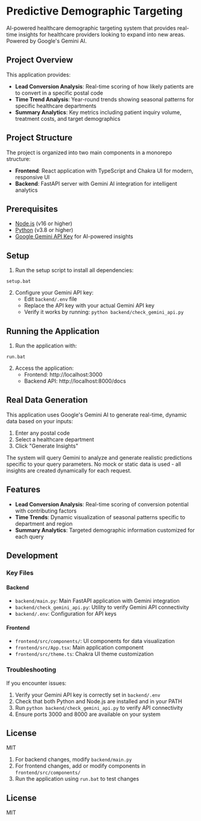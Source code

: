 # Predictive Demographic Targeting

AI-powered healthcare demographic targeting system that provides real-time insights for healthcare providers looking to expand into new areas. Powered by Google's Gemini AI.

## Project Overview

This application provides:

- **Lead Conversion Analysis**: Real-time scoring of how likely patients are to convert in a specific postal code
- **Time Trend Analysis**: Year-round trends showing seasonal patterns for specific healthcare departments
- **Summary Analytics**: Key metrics including patient inquiry volume, treatment costs, and target demographics

## Project Structure

The project is organized into two main components in a monorepo structure:

- **Frontend**: React application with TypeScript and Chakra UI for modern, responsive UI
- **Backend**: FastAPI server with Gemini AI integration for intelligent analytics

## Prerequisites

- [Node.js](https://nodejs.org/) (v16 or higher)
- [Python](https://www.python.org/) (v3.8 or higher)
- [Google Gemini API Key](https://ai.google.dev/) for AI-powered insights

## Setup

1. Run the setup script to install all dependencies:

```
setup.bat
```

2. Configure your Gemini API key:
   - Edit `backend/.env` file
   - Replace the API key with your actual Gemini API key
   - Verify it works by running: `python backend/check_gemini_api.py`

## Running the Application

1. Run the application with:

```
run.bat
```

2. Access the application:
   - Frontend: http://localhost:3000
   - Backend API: http://localhost:8000/docs

## Real Data Generation

This application uses Google's Gemini AI to generate real-time, dynamic data based on your inputs:

1. Enter any postal code
2. Select a healthcare department
3. Click "Generate Insights"

The system will query Gemini to analyze and generate realistic predictions specific to your query parameters. No mock or static data is used - all insights are created dynamically for each request.

## Features

- **Lead Conversion Analysis**: Real-time scoring of conversion potential with contributing factors
- **Time Trends**: Dynamic visualization of seasonal patterns specific to department and region
- **Summary Analytics**: Targeted demographic information customized for each query

## Development

### Key Files

#### Backend
- `backend/main.py`: Main FastAPI application with Gemini integration
- `backend/check_gemini_api.py`: Utility to verify Gemini API connectivity
- `backend/.env`: Configuration for API keys

#### Frontend
- `frontend/src/components/`: UI components for data visualization
- `frontend/src/App.tsx`: Main application component
- `frontend/src/theme.ts`: Chakra UI theme customization

### Troubleshooting

If you encounter issues:

1. Verify your Gemini API key is correctly set in `backend/.env`
2. Check that both Python and Node.js are installed and in your PATH
3. Run `python backend/check_gemini_api.py` to verify API connectivity
4. Ensure ports 3000 and 8000 are available on your system

## License

MIT

1. For backend changes, modify `backend/main.py`
2. For frontend changes, add or modify components in `frontend/src/components/`
3. Run the application using `run.bat` to test changes

## License

MIT
